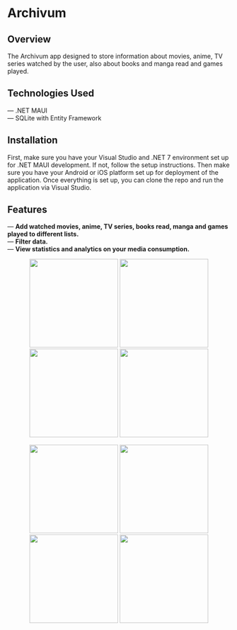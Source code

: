 # Archivum
## Overview
The Archivum app designed to store information about movies, anime, TV series watched by the user, also about books and manga read and games played.

## Technologies Used
— .NET MAUI<br>
— SQLite with Entity Framework<br>

## Installation
First, make sure you have your Visual Studio and .NET 7 environment set up for .NET MAUI development. If not, follow the setup instructions. Then make sure you have your Android or iOS platform set up for deployment of the application.
Once everything is set up, you can clone the repo and run the application via Visual Studio.

## Features
— **Add watched movies, anime, TV series, books read, manga and games played to different lists.** <br>
— **Filter data.**<br>
— **View statistics and analytics on your media consumption.** <br>

<p align="center">
 <img src="https://github.com/sabv88/Archivum/assets/111075613/a969fff5-941f-4f49-9e02-84a95a09434f" width="200">
 <img src="https://github.com/sabv88/Archivum/assets/111075613/26f77309-143f-4941-8bb9-b85732bf38e4" width="200">
 <img src="https://github.com/sabv88/Archivum/assets/111075613/dbfa46be-9ee5-46e2-9ed0-50e5e41c06d7" width="200">
 <img src="https://github.com/sabv88/Archivum/assets/111075613/96679232-9501-424d-b892-c67682bc6ce0" width="200">
</p>

<p align="center">
 <img src="https://github.com/sabv88/Archivum/assets/111075613/dfec466c-9a4e-48a4-86c6-4fbe747c0077" width="200">
 <img src="https://github.com/sabv88/Archivum/assets/111075613/c5b79de4-039d-4d79-9025-b68f7da22ee7" width="200">
 <img src="https://github.com/sabv88/Archivum/assets/111075613/f72f8b56-e63b-434d-bcb3-d26405fcf1f0" width="200">
 <img src="https://github.com/sabv88/Archivum/assets/111075613/eed82a10-7968-4cdb-b73e-69e2302394ff" width="200">
</p>
